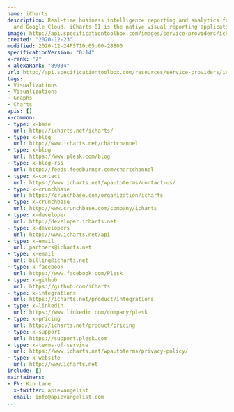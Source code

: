```yaml
---
name: iCharts
description: Real-time business intelligence reporting and analytics for NetSuite
  and Google Cloud. iCharts BI is the native visual reporting application for NetSuite.
image: http://api.specificationtoolbox.com/images/service-providers/icharts.jpg
created: "2020-12-23"
modified: 2020-12-24PST10:05:00-28800
specificationVersion: "0.14"
x-rank: "7"
x-alexaRank: "89034"
url: http://api.specificationtoolbox.com/resources/service-providers/icharts/
tags:
- Visualizations
- Visualizations
- Graphs
- Charts
apis: []
x-common:
- type: x-base
  url: http://icharts.net/icharts/
- type: x-blog
  url: http://www.icharts.net/chartchannel
- type: x-blog
  url: https://www.plesk.com/blog
- type: x-blog-rss
  url: http://feeds.feedburner.com/chartchannel
- type: x-contact
  url: https://www.icharts.net/wpautoterms/contact-us/
- type: x-crunchbase
  url: https://crunchbase.com/organization/icharts
- type: x-crunchbase
  url: http://www.crunchbase.com/company/icharts
- type: x-developer
  url: http://developer.icharts.net
- type: x-developers
  url: http://www.icharts.net/api
- type: x-email
  url: partners@icharts.net
- type: x-email
  url: billing@icharts.net
- type: x-facebook
  url: https://www.facebook.com/Plesk
- type: x-github
  url: https://github.com/iCharts
- type: x-integrations
  url: https://icharts.net/product/integrations
- type: x-linkedin
  url: https://www.linkedin.com/company/plesk
- type: x-pricing
  url: http://icharts.net/product/pricing
- type: x-support
  url: https://support.plesk.com
- type: x-terms-of-service
  url: https://www.icharts.net/wpautoterms/privacy-policy/
- type: x-website
  url: http://www.icharts.net
include: []
maintainers:
- FN: Kin Lane
  x-twitter: apievangelist
  email: info@apievangelist.com
...
```

